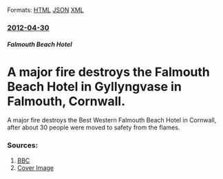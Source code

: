 
Formats: [HTML](/news/2012/04/30/a-major-fire-destroys-the-falmouth-beach-hotel-in-gyllyngvase-in-falmouth-cornwall.html)  [JSON](/news/2012/04/30/a-major-fire-destroys-the-falmouth-beach-hotel-in-gyllyngvase-in-falmouth-cornwall.json)  [XML](/news/2012/04/30/a-major-fire-destroys-the-falmouth-beach-hotel-in-gyllyngvase-in-falmouth-cornwall.xml)  

### [2012-04-30](/news/2012/04/30/index.md)

##### Falmouth Beach Hotel
# A major fire destroys the Falmouth Beach Hotel in Gyllyngvase in Falmouth, Cornwall. 

A major fire destroys the Best Western Falmouth Beach Hotel in Cornwall, after about 30 people were moved to safety from the flames.


### Sources:

1. [BBC](http://www.bbc.co.uk/news/uk-england-cornwall-17897467)
1. [Cover Image](http://ichef-1.bbci.co.uk/news/1024/media/images/59947000/jpg/_59947965_59947963.jpg)
